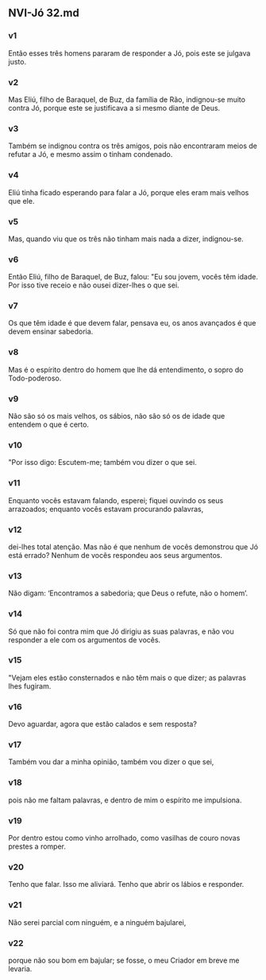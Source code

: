 ## NVI-Jó 32.md
### v1
 Então esses três homens pararam de responder a Jó, pois este se julgava justo.
### v2
 Mas Eliú, filho de Baraquel, de Buz, da família de Rão, indignou-se muito contra Jó, porque este se justificava a si mesmo diante de Deus.
### v3
 Também se indignou contra os três amigos, pois não encontraram meios de refutar a Jó, e mesmo assim o tinham condenado.
### v4
 Eliú tinha ficado esperando para falar a Jó, porque eles eram mais velhos que ele.
### v5
 Mas, quando viu que os três não tinham mais nada a dizer, indignou-se.
### v6
 Então Eliú, filho de Baraquel, de Buz, falou: "Eu sou jovem, vocês têm idade. Por isso tive receio e não ousei dizer-lhes o que sei.
### v7
 Os que têm idade é que devem falar, pensava eu, os anos avançados é que devem ensinar sabedoria.
### v8
 Mas é o espírito dentro do homem que lhe dá entendimento, o sopro do Todo-poderoso.
### v9
 Não são só os mais velhos, os sábios, não são só os de idade que entendem o que é certo.
### v10
 "Por isso digo: Escutem-me; também vou dizer o que sei.
### v11
 Enquanto vocês estavam falando, esperei; fiquei ouvindo os seus arrazoados; enquanto vocês estavam procurando palavras,
### v12
 dei-lhes total atenção. Mas não é que nenhum de vocês demonstrou que Jó está errado? Nenhum de vocês respondeu aos seus argumentos.
### v13
 Não digam: ‘Encontramos a sabedoria; que Deus o refute, não o homem’.
### v14
 Só que não foi contra mim que Jó dirigiu as suas palavras, e não vou responder a ele com os argumentos de vocês.
### v15
 "Vejam eles estão consternados e não têm mais o que dizer; as palavras lhes fugiram.
### v16
 Devo aguardar, agora que estão calados e sem resposta?
### v17
 Também vou dar a minha opinião, também vou dizer o que sei,
### v18
 pois não me faltam palavras, e dentro de mim o espírito me impulsiona.
### v19
 Por dentro estou como vinho arrolhado, como vasilhas de couro novas prestes a romper.
### v20
 Tenho que falar. Isso me aliviará. Tenho que abrir os lábios e responder.
### v21
 Não serei parcial com ninguém, e a ninguém bajularei,
### v22
 porque não sou bom em bajular; se fosse, o meu Criador em breve me levaria.
